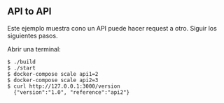## API to API

Este ejemplo muestra cono un API puede hacer request a otro. Siguir los siguientes pasos.

Abrir una terminal:

```
$ ./build
$ ./start
$ docker-compose scale api1=2
$ docker-compose scale api2=3
$ curl http://127.0.0.1:3000/version
  {"version":"1.0", "reference":"api2"}
```
